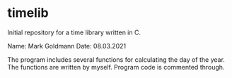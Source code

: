# timelib
Initial repository for a time library written in C.

Name: Mark Goldmann
Date: 08.03.2021

The program includes several functions for calculating the day of the year.
The functions are written by myself. 
Program code is commented through.
